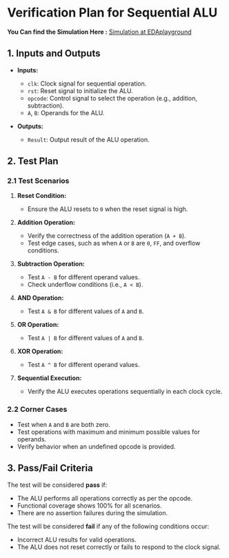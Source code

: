 # Verification Plan for Sequential ALU

**You Can find the Simulation Here :** [Simulation at EDAplayground](https://www.edaplayground.com/x/UWbF)

## 1. Inputs and Outputs

- **Inputs:**
  - `clk`: Clock signal for sequential operation.
  - `rst`: Reset signal to initialize the ALU.
  - `opcode`: Control signal to select the operation (e.g., addition, subtraction).
  - `A`, `B`: Operands for the ALU.

- **Outputs:**
  - `Result`: Output result of the ALU operation.


## 2. Test Plan

### 2.1 Test Scenarios

1. **Reset Condition:**
   - Ensure the ALU resets to `0` when the reset signal is high.

2. **Addition Operation:**
   - Verify the correctness of the addition operation (`A + B`).
   - Test edge cases, such as when `A` or `B` are `0`, `FF`, and overflow conditions.

3. **Subtraction Operation:**
   - Test `A - B` for different operand values.
   - Check underflow conditions (i.e., `A < B`).

4. **AND Operation:**
   - Test `A & B` for different values of `A` and `B`.

5. **OR Operation:**
   - Test `A | B` for different values of `A` and `B`.

6. **XOR Operation:**
   - Test `A ^ B` for different operand values.

7. **Sequential Execution:**
   - Verify the ALU executes operations sequentially in each clock cycle.

### 2.2 Corner Cases

- Test when `A` and `B` are both zero.
- Test operations with maximum and minimum possible values for operands.
- Verify behavior when an undefined opcode is provided.

## 3. Pass/Fail Criteria

The test will be considered **pass** if:

- The ALU performs all operations correctly as per the opcode.
- Functional coverage shows 100% for all scenarios.
- There are no assertion failures during the simulation.

The test will be considered **fail** if any of the following conditions occur:

- Incorrect ALU results for valid operations.
- The ALU does not reset correctly or fails to respond to the clock signal.
